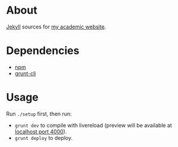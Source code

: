 # About

[Jekyll](http://jekyllrb.com/) sources for [my academic website](http://www.cs.berkeley.edu/~koksal/).

# Dependencies

* [npm](https://www.npmjs.org/)
* [grunt-cli](http://gruntjs.com/)

# Usage

Run `./setup` first, then run:

* `grunt dev` to compile with livereload (preview will be available at [localhost port 4000](http://localhost:4000)).
* `grunt deploy` to deploy.

